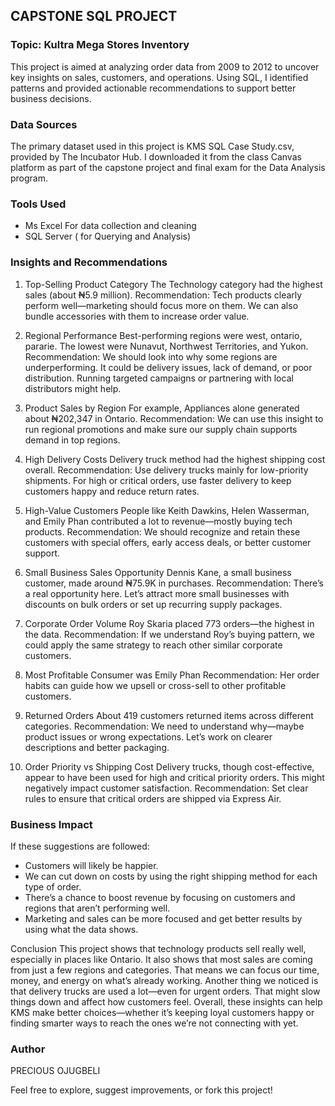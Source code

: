 ## CAPSTONE SQL PROJECT
### Topic: Kultra Mega Stores Inventory
This project is aimed at analyzing order data from 2009 to 2012 to uncover key insights on sales, customers, and operations. Using SQL, I identified patterns and provided actionable recommendations to support better business decisions.
### Data Sources
The primary dataset used in this project is KMS SQL Case Study.csv, provided by The Incubator Hub. I downloaded it from the class Canvas platform as part of the capstone project and final exam for the Data Analysis program.
### Tools Used
- Ms Excel For data collection and cleaning
- SQL Server ( for Querying and Analysis)

### Insights and Recommendations
1. Top-Selling Product Category
The Technology category had the highest sales (about ₦5.9 million).
Recommendation: Tech products clearly perform well—marketing should focus more on them. We can also bundle accessories with them to increase order value.

2. Regional Performance
Best-performing regions were west, ontario, pararie. The lowest were Nunavut, Northwest Territories, and Yukon.
Recommendation: We should look into why some regions are underperforming. It could be delivery issues, lack of demand, or poor distribution. Running targeted campaigns or partnering with local distributors might help.

3. Product Sales by Region
For example, Appliances alone generated about ₦202,347 in Ontario.
Recommendation: We can use this insight to run regional promotions and make sure our supply chain supports demand in top regions.

4. High Delivery Costs
Delivery truck method had the highest shipping cost overall.
Recommendation: Use delivery trucks mainly for low-priority shipments. For high or critical orders, use faster delivery to keep customers happy and reduce return rates.

5. High-Value Customers
People like Keith Dawkins, Helen Wasserman, and Emily Phan contributed a lot to revenue—mostly buying tech products.
Recommendation: We should recognize and retain these customers with special offers, early access deals, or better customer support.

6. Small Business Sales Opportunity
Dennis Kane, a small business customer, made around ₦75.9K in purchases.
Recommendation: There’s a real opportunity here. Let’s attract more small businesses with discounts on bulk orders or set up recurring supply packages.

7. Corporate Order Volume
Roy Skaria placed 773 orders—the highest in the data.
Recommendation: If we understand Roy’s buying pattern, we could apply the same strategy to reach other similar corporate customers.

8. Most Profitable Consumer was Emily Phan
Recommendation: Her order habits can guide how we upsell or cross-sell to other profitable customers.

9. Returned Orders
About 419 customers returned items across different categories.
Recommendation: We need to understand why—maybe product issues or wrong expectations. Let’s work on clearer descriptions and better packaging.

10. Order Priority vs Shipping Cost
Delivery trucks, though cost-effective, appear to have been used for high and critical priority orders. This might negatively impact customer satisfaction.
Recommendation: Set clear rules to ensure that critical orders are shipped via Express Air.

### Business Impact
If these suggestions are followed:
- Customers will likely be happier.
- We can cut down on costs by using the right shipping method for each type of order.
- There’s a chance to boost revenue by focusing on customers and regions that aren’t performing well.
- Marketing and sales can be more focused and get better results by using what the data shows.

 Conclusion
This project shows that technology products sell really well, especially in places like Ontario. It also shows that most sales are coming from just a few regions and categories. That means we can focus our time, money, and energy on what’s already working.
Another thing we noticed is that delivery trucks are used a lot—even for urgent orders. That might slow things down and affect how customers feel.
Overall, these insights can help KMS make better choices—whether it’s keeping loyal customers happy or finding smarter ways to reach the ones we’re not connecting with yet.


### Author
PRECIOUS OJUGBELI

Feel free to explore, suggest improvements, or fork this project!

